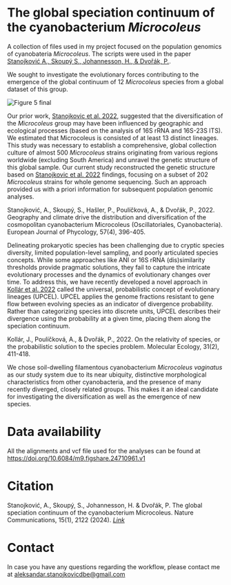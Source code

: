 # The global speciation continuum of the cyanobacterium _Microcoleus_

A collection of files used in my project focused on the population genomics of cyanobateria _Microcoleus_. The scripts were used in the paper [Stanojković A., Skoupý S., Johannesson, H., & Dvořák, P.](https://doi.org/10.1038/s41467-024-46459-6).

We sought to investigate the evolutionary forces contributing to the emergence of the global continuum of 12 _Microcoleus_ species from a global dataset of this group.

![Figure 5 final](https://github.com/dvorikus/Microcoleus-population-genomics/assets/74075166/543faa6a-7c61-4323-af11-90967c879ec7)


Our prior work, [Stanojkovic et al. 2022](https://www.tandfonline.com/doi/full/10.1080/09670262.2021.2007420?casa_token=cXWIMXlZHJcAAAAA%3A7KLJIIbJQb0r_RDy2HqXM6HjV36NeO4oyGfdI9B5mHjknKU51E-KLv08_JB4k84qXwViVMzqOSh-Puc), suggested that the diversification of the _Microcoleus_ group may have been influenced by geographic and ecological processes (based on the analysis of 16S rRNA and 16S-23S ITS). We estimated that Microcoleus is consisted of at least 13 distinct lineages. This study was necessary to establish a comprehensive, global collection culture of almost 500 _Microcoleus_ strains originating from various regions worldwide (excluding South America) and unravel the genetic structure of this global sample. Our current study reconstructed the genetic structure based on [Stanojkovic et al. 2022](https://www.tandfonline.com/doi/full/10.1080/09670262.2021.2007420?casa_token=cXWIMXlZHJcAAAAA%3A7KLJIIbJQb0r_RDy2HqXM6HjV36NeO4oyGfdI9B5mHjknKU51E-KLv08_JB4k84qXwViVMzqOSh-Puc) findings, focusing on a subset of 202 _Microcoleus_ strains for whole genome sequencing. Such an approach provided us with a priori information for subsequent population genomic analyses.

Stanojković, A., Skoupý, S., Hašler, P., Poulíčková, A., & Dvořák, P., 2022. Geography and climate drive the distribution and diversification of the cosmopolitan cyanobacterium Microcoleus (Oscillatoriales, Cyanobacteria). European Journal of Phycology, 57(4), 396-405.

Delineating prokaryotic species has been challenging due to cryptic species diversity, limited population-level sampling, and poorly articulated species concepts. While some approaches like ANI or 16S rRNA (dis)similarity thresholds provide pragmatic solutions, they fail to capture the intricate evolutionary processes and the dynamics of evolutionary changes over time. To address this, we have recently developed a novel approach in [Kollár et al. 2022](https://onlinelibrary.wiley.com/doi/full/10.1111/mec.16218) called the universal, probabilistic concept of evolutionary lineages (UPCEL). UPCEL applies the genome fractions resistant to gene flow between evolving species as an indicator of divergence probability. Rather than categorizing species into discrete units, UPCEL describes their divergence using the probability at a given time, placing them along the speciation continuum.

Kollár, J., Poulíčková, A., & Dvořák, P., 2022. On the relativity of species, or the probabilistic solution to the species problem. Molecular Ecology, 31(2), 411-418.


We chose soil-dwelling filamentous cyanobacterium _Microcoleus vaginatus_ as our study system due to its near ubiquity, distinctive morphological characteristics from other cyanobacteria, and the presence of many recently diverged, closely related groups. This makes it an ideal candidate for investigating the diversification as well as the emergence of new species.

# Data availability

All the alignments and vcf file used for the analyses can be found at  https://doi.org/10.6084/m9.figshare.24710961.v1

# Citation
Stanojković, A., Skoupý, S., Johannesson, H. & Dvořák, P. The global speciation continuum of the cyanobacterium Microcoleus. Nature Communications, 15(1), 2122 (2024).
[_Link_](https://doi.org/10.1038/s41467-024-46459-6)

# Contact

In case you have any questions regarding the workflow, please contact me at aleksandar.stanojkovicdbe@gmail.com
